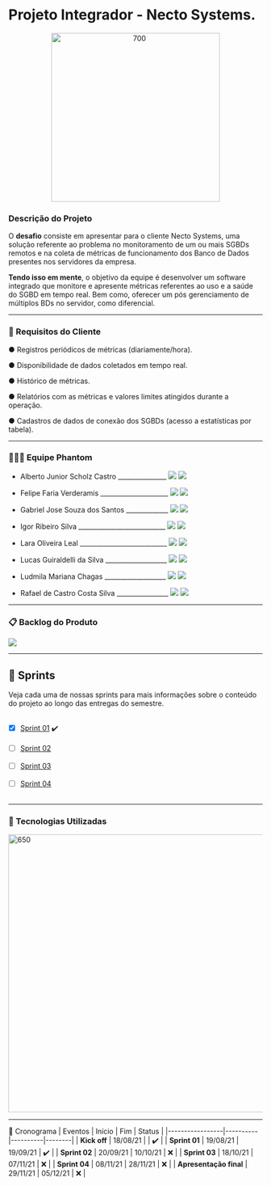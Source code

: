 # Projeto Integrador - Necto Systems.
<p align="center">
<img src="https://user-images.githubusercontent.com/80851038/133914328-794317fa-31e1-4279-afb0-d986acb5db45.png" alt="700" width="334"/>
</p>

### Descrição do Projeto 

O **desafio** consiste em apresentar para o cliente Necto Systems, uma solução referente ao problema no monitoramento de um ou mais SGBDs remotos e na coleta de métricas de funcionamento dos Banco de Dados presentes nos servidores da empresa. 

**Tendo isso em mente**, o objetivo da equipe é desenvolver um software integrado que monitore e apresente métricas referentes ao uso e a saúde do SGBD em tempo real. Bem como,  oferecer um pós gerenciamento de múltiplos BDs no servidor, como diferencial.

---


### 🔔 Requisitos do Cliente

● Registros periódicos de métricas (diariamente/hora).

● Disponibilidade de dados coletados em tempo real.

● Histórico de métricas.

● Relatórios com as métricas e valores limites atingidos durante a operação.

● Cadastros de dados de conexão dos SGBDs (acesso a estatísticas por tabela).

---


### 👨🏽‍🎓 Equipe Phantom

* Alberto Junior Scholz Castro _______________
[<img src="https://img.shields.io/badge/linkedin-%230077B5.svg?&style=for-the-badge&logo=linkedin&logoColor=white&color=1c1c1c" />](https://www.linkedin.com/in/alberto-s-castro-725471172/)
[<img src="https://img.shields.io/badge/github%20-%23121011.svg?&style=for-the-badge&logo=github&logoColor=white&color=1c1c1c"/>](https://github.com/AlbertoScholz) 

* Felipe Faria Verderamis _____________________
[<img src="https://img.shields.io/badge/linkedin-%230077B5.svg?&style=for-the-badge&logo=linkedin&logoColor=white&color=3d3d3d"/>](https://www.linkedin.com/in/felipe-faria-verderamis-3b9b10202/)
[<img src="https://img.shields.io/badge/github%20-%23121011.svg?&style=for-the-badge&logo=github&logoColor=white&color=3d3d3d"/>](https://github.com/FelipeFariaVerde)

* Gabriel Jose Souza dos Santos _____________
[<img src="https://img.shields.io/badge/linkedin-%230077B5.svg?&style=for-the-badge&logo=linkedin&logoColor=white&color=1c1c1c" />](https://www.linkedin.com/in/gabriel-santos-87922b170/)
[<img src="https://img.shields.io/badge/github%20-%23121011.svg?&style=for-the-badge&logo=github&logoColor=white&color=1c1c1c"/>](https://github.com/gabrieljssantos)

* Igor Ribeiro Silva ___________________________
[<img src="https://img.shields.io/badge/linkedin-%230077B5.svg?&style=for-the-badge&logo=linkedin&logoColor=white&color=3d3d3d"/>](https://www.linkedin.com/in/igor-ribeiro-8571a6210/)
[<img src="https://img.shields.io/badge/github%20-%23121011.svg?&style=for-the-badge&logo=github&logoColor=white&color=3d3d3d"/>](https://github.com/IgorRibeiro-S)

* Lara Oliveira Leal ___________________________
[<img src="https://img.shields.io/badge/linkedin-%230077B5.svg?&style=for-the-badge&logo=linkedin&logoColor=white&color=1c1c1c"/>](https://www.linkedin.com/in/lara-leal-527b7020a/)
[<img src="https://img.shields.io/badge/github%20-%23121011.svg?&style=for-the-badge&logo=github&logoColor=white&color=1c1c1c"/>](https://github.com/lara-leal)

* Lucas Guiraldelli da Silva ___________________
[<img src="https://img.shields.io/badge/linkedin-%230077B5.svg?&style=for-the-badge&logo=linkedin&logoColor=white&color=3d3d3d"/>](https://www.linkedin.com/in/lucasguiraldelli/)
[<img src="https://img.shields.io/badge/github%20-%23121011.svg?&style=for-the-badge&logo=github&logoColor=white&color=3d3d3d"/>](https://github.com/LucasGuiraldelli)

* Ludmila Mariana Chagas ___________________
[<img src="https://img.shields.io/badge/linkedin-%230077B5.svg?&style=for-the-badge&logo=linkedin&logoColor=white&color=1c1c1c"/>](https://www.linkedin.com/in/ludmila-chagas-273548187/)
[<img src="https://img.shields.io/badge/github%20-%23121011.svg?&style=for-the-badge&logo=github&logoColor=white&color=1c1c1c"/>](https://github.com/ludmila-chagas)

* Rafael de Castro Costa Silva ________________
[<img src="https://img.shields.io/badge/linkedin-%230077B5.svg?&style=for-the-badge&logo=linkedin&logoColor=white&color=3d3d3d"/>](https://www.linkedin.com/in/rafaelcastrow/)
[<img src="https://img.shields.io/badge/github%20-%23121011.svg?&style=for-the-badge&logo=github&logoColor=white&color=3d3d3d"/>](https://github.com/rafaelcastrow)

---


### 📋 Backlog do Produto

<img src="https://user-images.githubusercontent.com/80851038/133914854-06ddb253-92ad-4ed9-b1fe-47af41fb7c82.png"/>

---


## 🧩 Sprints
Veja cada uma de nossas sprints para mais informações sobre o conteúdo do projeto ao longo das entregas do semestre. <br><br>

- [x] [Sprint 01](https://github.com/PhatomFatec/PI_Necto_Systems/blob/main/Sprints/Sprint01/README.md) ✔️
 <br><br>
- [ ] [Sprint 02](https://github.com/PhatomFatec/PI_Necto_Systems/tree/main/Sprints/Sprint02)
 <br><br>
- [ ] [Sprint 03](https://github.com/PhatomFatec/PI_Necto_Systems/tree/main/Sprints/Sprint03)
 <br><br>
- [ ] [Sprint 04](https://github.com/PhatomFatec/PI_Necto_Systems/tree/main/Sprints/Sprint04)
 <br><br>

---


### 🚀 Tecnologias Utilizadas

<img src="https://cdn.discordapp.com/attachments/888964389368131629/888965497868156968/tecnologiaas.png" alt="650" width="550"/>

---


📅 Cronograma
| Eventos         | Início   | Fim      | Status |
|-----------------|----------|----------|--------|
| **Kick off**    | 18/08/21 |          |   ✔️   |
| **Sprint 01**   | 19/08/21 | 19/09/21 |   ✔️   |
| **Sprint 02**   | 20/09/21 | 10/10/21 |   ❌   |
| **Sprint 03**   | 18/10/21 | 07/11/21 |   ❌   |
| **Sprint 04**   | 08/11/21 | 28/11/21 |   ❌   |
| **Apresentação final** | 29/11/21 | 05/12/21 |   ❌   |




